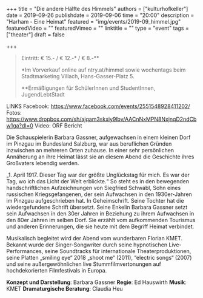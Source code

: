 +++
title = "Die andere Hälfte des Himmels"
authors = ["kulturhofkeller"]
date = 2019-09-26
publishdate = 2019-09-06
time = "20:00"
description = "Harham - Eine Heimat"
featured = "img/events/2019-09_himmel.jpg"
featuredVideo = ""
featuredVimeo = ""
linktitle = ""
type = "event"
tags = ["theater"]
draft = false

+++


> Eintritt: € 15.- / € 12.-\* / € 8.-\*\*
>
> \*Im Vorverkauf online auf ntry.at/himmel sowie wochentags beim  Stadtmarketing Villach, Hans-Gasser-Platz 5.
>
> \*\*Ermäßigungen für SchülerInnen und StudentInnen, JugendLebtStadt

LINKS
Facebook: https://www.facebook.com/events/2551548928411202/
Fotos:	https://www.dropbox.com/sh/ajqam3skxiy9lbv/AACnNxMPN8NxjnqD2ndCbw1ga?dl=0
Video:      ORF Bericht


Die Schauspielerin Barbara Gassner, aufgewachsen in einem kleinen Dorf im Pinzgau im Bundesland Salzburg, war aus beruflichen Gründen
inzwischen an mehreren Orten zuhause. In einer sehr persönlichen Annäherung an ihre Heimat lässt sie an diesem Abend die Geschichte
ihres Großvaters lebendig werden.

„1. April 1917. Dieser Tag war der größte Unglückstag für mich. Es war der Tag, wo ich das Licht der Welt erblickte.“ So steht es in den bewegenden
handschriftlichen Aufzeichnungen von Siegfried Schwabl, Sohn eines russischen Kriegsgefangenen, der sein Aufwachsen in den 1930er-Jahren im
Pinzgau aufgeschrieben hat. In Geheimschrift. Seine Tochter hat die wiedergefundene Schrift übersetzt. Seine Enkelin Barbara Gassner setzt sein
Aufwachsen in den 30er Jahren in Beziehung zu ihrem Aufwachsen in den 80er Jahren im selben Dorf. Sie erzählt vom aufkommenden Tourismus
und anderen Erinnerungen, die sie heute mit dem Begriff Heimat verbindet.

Musikalisch begleitet wird der Abend vom wunderbaren Florian KMET. Bekannt wurde der Singer-Songwriter durch seine hypnotischen
Live-Performances, seine Soundtracks für internationale Theaterproduktionen, seine Platten „smiling eye“ 2018 „shoot me“ (2011), “electric songs“ (2007)
und seine außergewöhnlichen live Stummfilmvertonungen auf hochdekorierten Filmfestivals in Europa.

**Konzept und Darstellung**: Barbara Gassner
**Regie**: Ed Hauswirth
**Musik**: KMET
**Dramaturgische Beratung**: Claudia Heu
